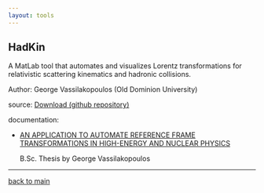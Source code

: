 ```yaml
---
layout: tools
---
```


## HadKin 

A MatLab tool that automates and visualizes Lorentz transformations for relativistic scattering kinematics and hadronic collisions.

Author: George Vassilakopoulos (Old Dominion University)


source: [Download (github repository)](https://github.com/hso-tmd/HadKin/tree/main/src/)

documentation: 

* <p><a href="https://github.com/hso-tmd/HadKin/tree/main/doc/HadKin.pdf" target="_blank">
     AN APPLICATION TO AUTOMATE REFERENCE FRAME TRANSFORMATIONS IN HIGH-ENERGY AND NUCLEAR PHYSICS </a> </p>
     <p>B.Sc. Thesis by George Vassilakopoulos</p>

* * *

[back to main](./)
